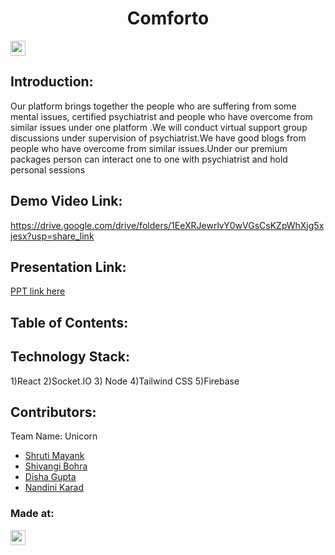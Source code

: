 <h1 align="center">Comforto</h1>
<p align="center">
</p>

<a href="https://hack36.com"> <img src="https://i.postimg.cc/RFFWF4vg/built-at-hack.jpg" height=24px> </a>


## Introduction:
Our platform brings together the people who are suffering from some
mental issues, certified psychiatrist and people who have overcome from
similar issues under one platform .We will conduct virtual support group discussions under supervision of psychiatrist.We have good blogs from people who have overcome from similar issues.Under our premium packages person can interact one to one with psychiatrist and hold personal sessions
  
  
## Demo Video Link:
  <a href="https://drive.google.com/drive/folders/1EeXRJewrlvY0wVGsCsKZpWhXjg5xjesx?usp=share_link">https://drive.google.com/drive/folders/1EeXRJewrlvY0wVGsCsKZpWhXjg5xjesx?usp=share_link</a>
  
## Presentation Link:
  <a href="https://www.canva.com/design/DAFeNf1abS8/t0jGe4hRJAIKu1OSMOoXLA/view?utm_content=DAFeNf1abS8&utm_campaign=designshare&utm_medium=link&utm_source=publishsharelink"> PPT link here </a>
  
  
## Table of Contents:

## Technology Stack:
  1)React
  2)Socket.IO
  3) Node
  4)Tailwind CSS
  5)Firebase
  

## Contributors:

Team Name: Unicorn

* [Shruti Mayank](https://github.com/shruti-mayank)
* [Shivangi Bohra](https://github.com/Shivangibohara)
* [Disha Gupta](https://github.com/DISHA842)
* [Nandini Karad](https://github.com/Nanzzie)


### Made at:
<a href="https://hack36.com"> <img src="https://i.postimg.cc/RFFWF4vg/built-at-hack.jpg" height=24px> </a>
